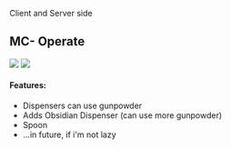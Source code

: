 Client and Server side
## MC- Operate
![](img/1.gif)
![](img/2.gif)
#### Features:
- Dispensers can use gunpowder
- Adds Obsidian Dispenser (can use more gunpowder)
- Spoon
- ...in future, if i'm not lazy

